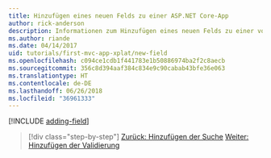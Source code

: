 ```yaml
---
title: Hinzufügen eines neuen Felds zu einer ASP.NET Core-App
author: rick-anderson
description: Informationen zum Hinzufügen eines neuen Felds zu einer vorhandenen ASP.NET Core EF/MVC-App.
ms.author: riande
ms.date: 04/14/2017
uid: tutorials/first-mvc-app-xplat/new-field
ms.openlocfilehash: c094ce1cdb1f441783e1b50886974ba2f2c8aecb
ms.sourcegitcommit: 356c8d394aaf384c834e9c90cabab43bfe36e063
ms.translationtype: HT
ms.contentlocale: de-DE
ms.lasthandoff: 06/26/2018
ms.locfileid: "36961333"
---
```

[!INCLUDE [adding-field](../../includes/mvc-intro/new-field.md)]

> [!div class="step-by-step"]
> [Zurück: Hinzufügen der Suche](search.md)
> [Weiter: Hinzufügen der Validierung](validation.md)  
